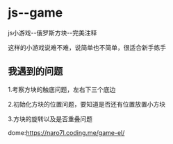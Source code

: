 # js--game
>   
js小游戏--俄罗斯方块--完美注释
>   
这样的小游戏说难不难，说简单也不简单，很适合新手练手
## 我遇到的问题
> 
1.考察方块的触底问题，左右下三个底边
> 
2.初始化方块的位置问题，要知道是否还有位置放置小方块
> 
3.方块的旋转以及是否重叠问题
>
dome:https://naro7l.coding.me/game-el/
